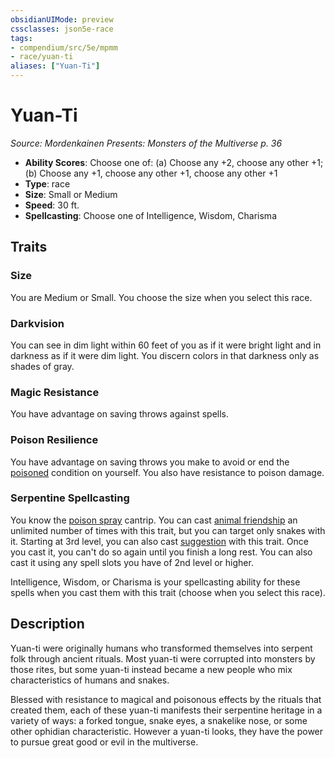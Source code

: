 ```yaml
---
obsidianUIMode: preview
cssclasses: json5e-race
tags:
- compendium/src/5e/mpmm
- race/yuan-ti
aliases: ["Yuan-Ti"]
---
```

# Yuan-Ti
*Source: Mordenkainen Presents: Monsters of the Multiverse p. 36*  

- **Ability Scores**: Choose one of: (a) Choose any +2, choose any other +1; (b) Choose any +1, choose any other +1, choose any other +1
- **Type**: race
- **Size**: Small or Medium
- **Speed**: 30 ft.
- **Spellcasting**: Choose one of Intelligence, Wisdom, Charisma

## Traits

### Size

You are Medium or Small. You choose the size when you select this race.

### Darkvision

You can see in dim light within 60 feet of you as if it were bright light and in darkness as if it were dim light. You discern colors in that darkness only as shades of gray.

### Magic Resistance

You have advantage on saving throws against spells.

### Poison Resilience

You have advantage on saving throws you make to avoid or end the [poisoned](_conditions.md#poisoned) condition on yourself. You also have resistance to poison damage.

### Serpentine Spellcasting

You know the [poison spray](poison-spray.md) cantrip. You can cast [animal friendship](animal-friendship.md) an unlimited number of times with this trait, but you can target only snakes with it. Starting at 3rd level, you can also cast [suggestion](suggestion.md) with this trait. Once you cast it, you can't do so again until you finish a long rest. You can also cast it using any spell slots you have of 2nd level or higher.

Intelligence, Wisdom, or Charisma is your spellcasting ability for these spells when you cast them with this trait (choose when you select this race).

## Description

Yuan-ti were originally humans who transformed themselves into serpent folk through ancient rituals. Most yuan-ti were corrupted into monsters by those rites, but some yuan-ti instead became a new people who mix characteristics of humans and snakes.

Blessed with resistance to magical and poisonous effects by the rituals that created them, each of these yuan-ti manifests their serpentine heritage in a variety of ways: a forked tongue, snake eyes, a snakelike nose, or some other ophidian characteristic. However a yuan-ti looks, they have the power to pursue great good or evil in the multiverse.